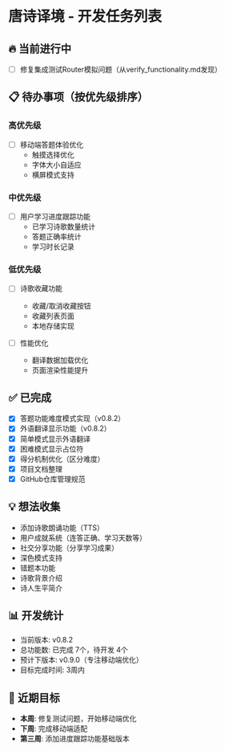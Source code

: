 # 唐诗译境 - 开发任务列表

## 🔥 当前进行中
- [ ] 修复集成测试Router模拟问题（从verify_functionality.md发现）

## 📋 待办事项（按优先级排序）

### 高优先级
- [ ] 移动端答题体验优化
  - 触摸选择优化
  - 字体大小自适应
  - 横屏模式支持

### 中优先级  
- [ ] 用户学习进度跟踪功能
  - 已学习诗歌数量统计
  - 答题正确率统计
  - 学习时长记录

### 低优先级
- [ ] 诗歌收藏功能
  - 收藏/取消收藏按钮
  - 收藏列表页面
  - 本地存储实现

- [ ] 性能优化
  - 翻译数据加载优化
  - 页面渲染性能提升

## ✅ 已完成
- [x] 答题功能难度模式实现（v0.8.2）
- [x] 外语翻译显示功能（v0.8.2）
- [x] 简单模式显示外语翻译
- [x] 困难模式显示占位符
- [x] 得分机制优化（区分难度）
- [x] 项目文档整理
- [x] GitHub仓库管理规范

## 💡 想法收集
- 添加诗歌朗诵功能（TTS）
- 用户成就系统（连答正确、学习天数等）
- 社交分享功能（分享学习成果）
- 深色模式支持
- 错题本功能
- 诗歌背景介绍
- 诗人生平简介

## 📊 开发统计
- 当前版本: v0.8.2
- 总功能数: 已完成 7个，待开发 4个
- 预计下版本: v0.9.0（专注移动端优化）
- 目标完成时间: 3周内

## 🎯 近期目标
- **本周**: 修复测试问题，开始移动端优化
- **下周**: 完成移动端适配
- **第三周**: 添加进度跟踪功能基础版本 